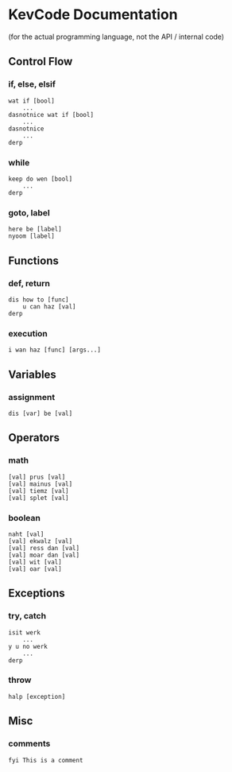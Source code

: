 # KevCode Documentation

(for the actual programming language, not the API / internal code)

## Control Flow

### if, else, elsif

    wat if [bool]
        ...
    dasnotnice wat if [bool]
        ...
    dasnotnice
        ...
    derp

### while

    keep do wen [bool]
        ...
    derp

### goto, label

    here be [label]
    nyoom [label]

## Functions

### def, return

    dis how to [func]
        u can haz [val]
    derp

### execution

    i wan haz [func] [args...]

## Variables

### assignment

    dis [var] be [val]

## Operators

### math

    [val] prus [val]
    [val] mainus [val]
    [val] tiemz [val]
    [val] splet [val]

### boolean

    naht [val]
    [val] ekwalz [val]
    [val] ress dan [val]
    [val] moar dan [val]
    [val] wit [val]
    [val] oar [val]

## Exceptions

### try, catch

    isit werk
        ...
    y u no werk
        ...
    derp

### throw

    halp [exception]

## Misc

### comments

    fyi This is a comment
